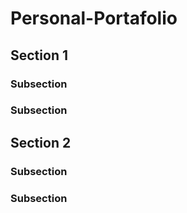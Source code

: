 # Personal-Portafolio
## Section 1
### Subsection
### Subsection
## Section 2
### Subsection
### Subsection
